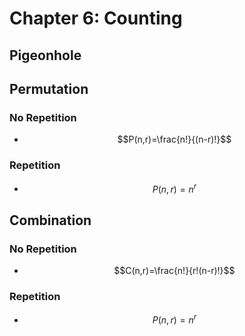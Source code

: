 # Chapter 6: Counting


## Pigeonhole


## Permutation
### No Repetition
* $$P(n,r)=\frac{n!}{(n-r)!}$$
### Repetition
* $$P(n,r)=n^r$$
## Combination
### No Repetition
* $$C(n,r)=\frac{n!}{r!(n-r)!}$$
### Repetition
* $$P(n,r)=n^r$$